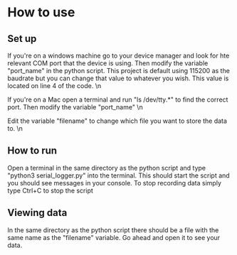 # How to use 
## Set up
If you're on a windows machine go to your device manager and look for hte relevant COM port that the device is using. Then modify the variable "port_name" in the python script.
This project is default using 115200 as the baudrate but you can change that value to whatever you wish. This value is located on line 4 of the code. \n

If you're on a Mac open a terminal and run "ls /dev/tty.*" to find the correct port. Then modify the variable "port_name" \n

Edit the  variable "filename" to change which file you want to store the data to. \n

## How to run
Open a terminal in the same directory as the python script and type "python3 serial_logger.py" into the terminal. This should start the script and you should see messages in your console.
To stop recording data simply type Ctrl+C to stop the script 

## Viewing data
In the same directory as the python script there should be a file with the same name as the "filename" variable. Go ahead and open it to see your data.

